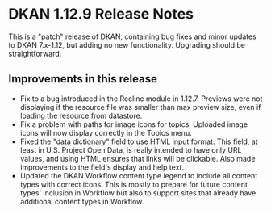 # DKAN 1.12.9 Release Notes

This is a "patch" release of DKAN, containing bug fixes and minor updates to DKAN 7.x-1.12, but adding no new functionality. Upgrading should be straightforward.

## Improvements in this release
- Fix to a bug introduced in the Recline module in 1.12.7. Previews were not displaying if the resource file was smaller than max preview size, even if loading the resource from datastore.
- Fix a problem with paths for image icons for topics. Uploaded image icons will now display correctly in the Topics menu.
- Fixed the "data dictionary" field to use HTML input format. This field, at least in U.S. Project Open Data, is really intended to have only URL values, and using HTML ensures that links will be clickable. Also made improvements to the field's display and help text.
- Updated the DKAN Workflow content type legend to include all content types with correct icons. This is mostly to prepare for future content types' inclusion in Workflow but also to support sites that already have additional content types in Workflow.
